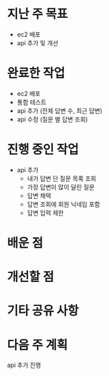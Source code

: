 # 지난 주 목표
- ec2 배포
- api 추가 및 개선
  
# 완료한 작업
- ec2 배포
- 통합 테스트
- api 추가 (전체 답변 수, 최근 답변)
- api 수정 (질문 별  답변 조회)
  
# 진행 중인 작업
- api 추가
  - 내가 답변 단 질문 목록 조회
  - 가장 답변이 많이 달린 질문
  - 답변 채택
  - 답변 조회에 회원 닉네임 포함
  - 답변 입력 제한

# 배운 점

# 개선할 점

# 기타 공유 사항

# 다음 주 계획
api 추가 진행
